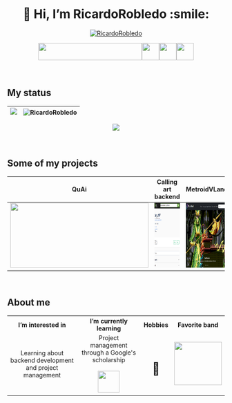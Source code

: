 <h1 align="center">
    👋 Hi, I’m RicardoRobledo :smile:
</h1>
    
<p align="center"><a href="https://github.com/ryo-ma/github-profile-trophy"><img src="https://github-profile-trophy.vercel.app/?username=RicardoRobledo&theme=discord&column=-1" alt="RicardoRobledo" /></a><p>

<p align="center">
<image src="https://skillicons.dev/icons?i=python,django,fastapi,linux,git&perline=16&theme=dark" width="240px" height="40px"><image src="https://user-images.githubusercontent.com/25181517/186711335-a3729606-5a78-4496-9a36-06efcc74f800.png" width="40px" height="40px"><image src="https://user-images.githubusercontent.com/25181517/192109061-e138ca71-337c-4019-8d42-4792fdaa7128.png" width="40px" height="40px"><image src="https://user-images.githubusercontent.com/25181517/186884153-99edc188-e4aa-4c84-91b0-e2df260ebc33.png" width="40px" height="40px">
</p>


<br>
    

## My status
    
| <img src="https://github-readme-stats.vercel.app/api?username=RicardoRobledo&show_icons=true&theme=radical" width="450"> | <img align="center" src="https://github-readme-streak-stats.herokuapp.com/?user=RicardoRobledo&show_icons=true&theme=radical" alt="RicardoRobledo" width="450"/> |
| ------------- | ------------- |
<p align="center"><img src="https://github-readme-stats.vercel.app/api/top-langs/?username=RicardoRobledo&show_icons=true&theme=radical&layout=compact"></p>

    
<br>
    

## Some of my projects

| QuAi | Calling art backend | MetroidVLand |
|---|---|---|
| <a href="https://github.com/RicardoRobledo/SocialNetworkTest" target="_blank"> <img src="https://github.com/RicardoRobledo/SocialNetworkTest/blob/main/img.jpeg" width="320" height="150"/></a> |  <a href="https://github.com/RicardoRobledo/calling-art-backend" target="_blank"> <img src="https://github.com/RicardoRobledo/calling-art-backend/blob/main/img1.png" width="320" height="150"/></a> | <a href="https://github.com/RicardoRobledo/MetroidVLand_Bootstrap" target="_blank"> <img src="https://github.com/RicardoRobledo/MetroidVLand_Bootstrap/blob/main/1.jpg" width="320" height="150"/></a>  |

    

<br>
    
    
## About me

<table>
  <tr>
    <th align="center">I’m interested in</th>
    <th align="center">I’m currently learning</th>
    <th align="center">Hobbies</th>
    <th align="center">Favorite band</th>
  </tr>
  <tr>
    <td align="center">Learning about backend development and project management</td>
    <td align="center">Project management through a Google's scholarship<br><br><img src="https://pbs.twimg.com/profile_images/988272404915875840/lE7ZkrO-_400x400.jpg" width="50px" height="50px"></td>
    <td align="center"><h1>🎸</h1></td>
    <td align="center"><image src="https://images.fineartamerica.com/images/artworkimages/medium/2/mana-band-logo-odani-sacuna-transparent.png" height="100px" width="110px"></td>
  </tr>
</table>

<!---
RicardoRobledo/RicardoRobledo is a ✨ special ✨ repository because its `README.md` (this file) appears on your GitHub profile.
You can click the Preview link to take a look at your changes.
--->
